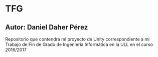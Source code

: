 # TFG
## Autor: Daniel Daher Pérez

Repositorio que contendrá mi proyecto de Unity correspondiente a mi Trabajo de Fin de Grado de Ingeniería Informática en la ULL en el curso 2016/2017
